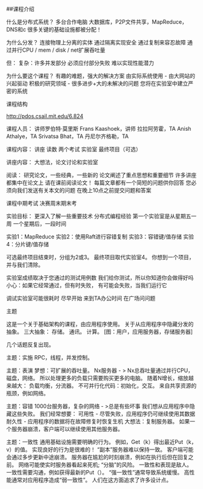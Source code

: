##课程介绍

什么是分布式系统？
  多台合作电脑
  大数据库，P2P文件共享，MapReduce，DNS和c
  很多关键的基础设施都被分配！

为什么分发？
  连接物理上分离的实体
  通过隔离实现安全
  通过复制来容忍故障
  通过并行CPU / mem / disk / net扩展吞吐量

但：
  复杂：许多并发部分
  必须应付部分失败
  难以实现性能潜力

为什么要这个课程？
  有趣的难题，强大的解决方案
  由实际系统使用 - 由大网站的兴起驱动
  积极的研究领域 - 很多进步+大的未解决的问题
  您将在实验室中建立严密的系统

课程结构

http://pdos.csail.mit.edu/6.824

课程人员：
  讲师罗伯特·莫里斯
  Frans Kaashoek，讲师
  拉拉阿劳霍，TA
  Anish Athalye，TA
  Srivatsa Bhat，TA
  丹尼尔齐格勒，TA

课程内容：
  讲座
  读数
  两个考试
  实验室
  最终项目（可选）

讲座内容：
  大想法，论文讨论和实验室

阅读：
  研究论文，一些经典，一些新的
  论文阐述了重点思想和重要细节
  许多讲座都集中在论文上
  请在课前阅读论文！
  每篇文章都有一个简短的问题供你回答
  您必须向我们发送有关本文的问题
  在晚上10点之前提交问题和答案

课程中期考试 决赛周末期末考

实验目标：
  更深入了解一些重要技术
  分布式编程经验
  第一个实验室是从星期五一周
  一个星期后，一段时间

实验1：MapReduce
实验2：使用Raft进行容错复制
实验3：容错键/值存储
实验4：分片键/值存储

可选最终项目结束时，分组为2或3。
  最终项目取代实验室4。
  你想到一个项目，并与我们清除。

实验室成绩取决于您通过的测试用例数
  我们给你测试，所以你知道你会做得好吗
  小心：如果它经常通过，但有时失败，
    有可能会失败，当我们运行它

调试实验室可能很耗时
  尽早开始
  来到TA办公时间
  在广场问问题

主题

这是一个关于基础架构的课程，由应用程序使用。
  关于从应用程序中隐藏分发的抽象。
  三大抽象：
    存储。
    通讯。
    计算。
  [图：用户，应用服务器，存储服务器]

几个话题反复出现。

主题：实施
  RPC，线程，并发控制。

主题：表演
  梦想：可扩展的吞吐量。
    Nx服务器 - > Nx总吞吐量通过并行CPU，磁盘，网络。
    所以处理更多的负载只需要购买更多的电脑。
  随着N增长，缩放越来越大：
    负载均衡，分流器。
    不可并行化代码：初始化，交互。
    来自共享资源的瓶颈，例如网络。

主题：容错
  1000台服务器，复杂的网络 - >总是有些坏事
  我们想从应用程序中隐藏这些失败。
  我们经常想要：
    可用性 - 尽管失败，应用程序仍可继续使用其数据
    耐久性 - 应用程序的数据将在故障修复时恢复生机
  大想法：复制服务器。
    如果一个服务器崩溃，客户端可以继续使用其他服务器。

主题：一致性
  通用基础设施需要明确的行为。
    例如，Get（k）得出最近Put（k，v）的值。
  实现良好的行为是很难的！
    “副本”服务器难以保持一致。
    客户端可能会通过多步更新中途崩溃。
    服务器在尴尬的时刻崩溃，例如在执行后但在回复之前。
    网络可能使实时服务器看起来死机; “分脑”的风险。
  一致性和表现是敌人。
    一致性需要沟通，例如获得最新的Put（）。
    “强一致性”通常导致系统缓慢。
    高性能通常对应用程序造成“弱一致性”。
  人们在这方面追求了许多设计点。